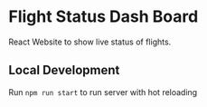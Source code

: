 # Flight Status Dash Board

React Website to show live status of flights.

## Local Development

Run `npm run start` to run server with hot reloading
